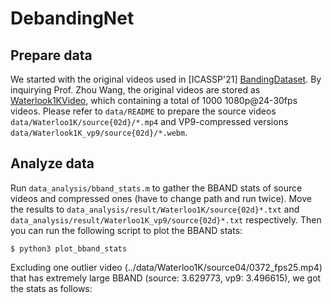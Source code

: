 # DebandingNet


## Prepare data

We started with the original videos used in [ICASSP'21] [BandingDataset](https://github.com/akshay-kap/Meng-699-Image-Banding-detection). By inquirying Prof. Zhou Wang, the original videos are stored as [Waterlook1KVideo](http://ivc.uwaterloo.ca/database/Waterloo1KVideo/), which containing a total of 1000 1080p@24-30fps videos. Please refer to `data/README` to prepare the source videos `data/Waterloo1K/source{02d}/*.mp4` and VP9-compressed versions `data/Waterlook1K_vp9/source{02d}/*.webm`.

## Analyze data

Run `data_analysis/bband_stats.m` to gather the BBAND stats of source videos and compressed ones (have to change path and run twice). Move the results to `data_analysis/result/Waterloo1K/source{02d}*.txt` and `data_analysis/result/Waterloo1K_vp9/source{02d}*.txt` respectively. Then you can run the following script to plot the BBAND stats:

```
$ python3 plot_bband_stats
```

Excluding one outlier video (../data/Waterloo1K/source04/0372_fps25.mp4) that has extremely large BBAND (source: 3.629773, vp9: 3.496615), we got the stats as follows:

